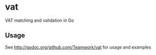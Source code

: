 # vat
VAT matching and validation in Go

## Usage

See http://godoc.org/github.com/Teamwork/vat for usage and examples